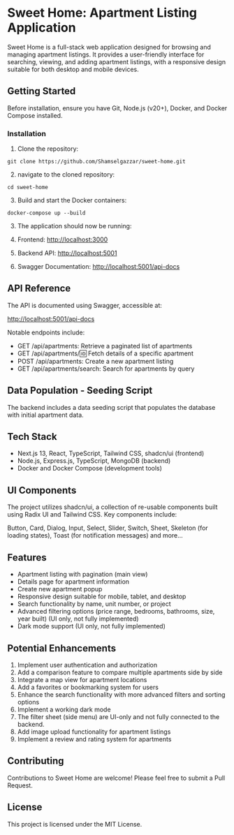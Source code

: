 # Sweet Home: Apartment Listing Application

Sweet Home is a full-stack web application designed for browsing and managing apartment listings. It provides a user-friendly interface for searching, viewing, and adding apartment listings, with a responsive design suitable for both desktop and mobile devices.


## Getting Started

Before installation, ensure you have Git, Node.js (v20+), Docker, and Docker Compose installed.

### Installation

1. Clone the repository:

```plaintext
git clone https://github.com/Shamselgazzar/sweet-home.git
```

2. navigate to the cloned repository:

```plaintext
cd sweet-home
```

3. Build and start the Docker containers:

```plaintext
docker-compose up --build
```


3. The application should now be running:

1. Frontend: [http://localhost:3000](http://localhost:3000)
2. Backend API: [http://localhost:5001](http://localhost:5001)
3. Swagger Documentation: [http://localhost:5001/api-docs](http://localhost:5001/api-docs)



## API Reference

The API is documented using Swagger, accessible at:

[http://localhost:5001/api-docs](http://localhost:5001/api-docs)

Notable endpoints include:

- GET /api/apartments: Retrieve a paginated list of apartments
- GET /api/apartments/:id: Fetch details of a specific apartment
- POST /api/apartments: Create a new apartment listing
- GET /api/apartments/search: Search for apartments by query


## Data Population - Seeding Script

The backend includes a data seeding script that populates the database with initial apartment data. 


## Tech Stack

- Next.js 13, React, TypeScript, Tailwind CSS, shadcn/ui (frontend)
- Node.js, Express.js, TypeScript, MongoDB (backend)
- Docker and Docker Compose (development tools)

## UI Components

The project utilizes shadcn/ui, a collection of re-usable components built using Radix UI and Tailwind CSS. Key components include:

Button, Card, Dialog, Input, Select, Slider, Switch, Sheet, Skeleton (for loading states), Toast (for notification messages) and more...

## Features

- Apartment listing with pagination (main view)
- Details page for apartment information
- Create new apartment popup
- Responsive design suitable for mobile, tablet, and desktop
- Search functionality by name, unit number, or project
- Advanced filtering options (price range, bedrooms, bathrooms, size, year built) (UI only, not fully implemented)
- Dark mode support (UI only, not fully implemented)


## Potential Enhancements

1. Implement user authentication and authorization
2. Add a comparison feature to compare multiple apartments side by side
3. Integrate a map view for apartment locations
5. Add a favorites or bookmarking system for users
6. Enhance the search functionality with more advanced filters and sorting options
7. Implement a working dark mode
8. The filter sheet (side menu) are UI-only and not fully connected to the backend.
9. Add image upload functionality for apartment listings
10. Implement a review and rating system for apartments


## Contributing

Contributions to Sweet Home are welcome! Please feel free to submit a Pull Request.

## License

This project is licensed under the MIT License.